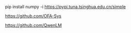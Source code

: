 

# 

pip install numpy -i https://pypi.tuna.tsinghua.edu.cn/simple


https://github.com/OFA-Sys


https://github.com/QwenLM